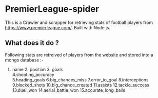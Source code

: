 # PremierLeague-spider
This is a Crawler and scrapper for retrieving stats of football players from https://www.premierleague.com/. Built with Node.js.

## What does it do ?
Following stats are retreived of players from the website and stored into a mongo database :-
  1. name
	2. position
	3. goals	
  4.shooting_accuracy  
	5.heading_goals
	6.big_chances_miss
	7.error_to_goal
	8.interceptions
	9.blocked_shots
	10.big_chance_created
	11.assists
	12.tackle_success
	13.duel_won
	14.aerial_battle_won
	15.accurate_long_balls

